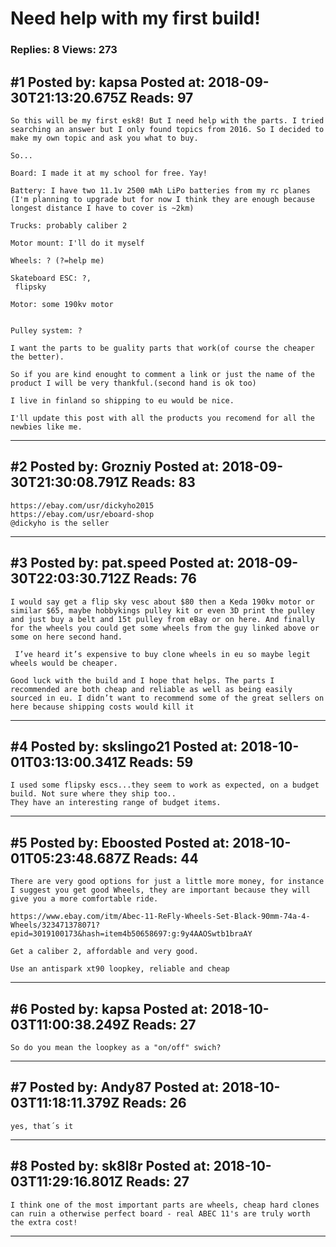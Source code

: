 # Need help with my first build!

### Replies: 8 Views: 273

## \#1 Posted by: kapsa Posted at: 2018-09-30T21:13:20.675Z Reads: 97

```
So this will be my first esk8! But I need help with the parts. I tried searching an answer but I only found topics from 2016. So I decided to make my own topic and ask you what to buy.

So...

Board: I made it at my school for free. Yay!

Battery: I have two 11.1v 2500 mAh LiPo batteries from my rc planes (I'm planning to upgrade but for now I think they are enough because longest distance I have to cover is ~2km)

Trucks: probably caliber 2

Motor mount: I'll do it myself

Wheels: ? (?=help me)

Skateboard ESC: ?,
 flipsky

Motor: some 190kv motor


Pulley system: ?

I want the parts to be guality parts that work(of course the cheaper the better).

So if you are kind enought to comment a link or just the name of the product I will be very thankful.(second hand is ok too)

I live in finland so shipping to eu would be nice.

I'll update this post with all the products you recomend for all the newbies like me.
```

---
## \#2 Posted by: Grozniy Posted at: 2018-09-30T21:30:08.791Z Reads: 83

```
https://ebay.com/usr/dickyho2015
https://ebay.com/usr/eboard-shop
@dickyho is the seller
```

---
## \#3 Posted by: pat.speed Posted at: 2018-09-30T22:03:30.712Z Reads: 76

```
I would say get a flip sky vesc about $80 then a Keda 190kv motor or similar $65, maybe hobbykings pulley kit or even 3D print the pulley and just buy a belt and 15t pulley from eBay or on here. And finally for the wheels you could get some wheels from the guy linked above or some on here second hand.

 I’ve heard it’s expensive to buy clone wheels in eu so maybe legit wheels would be cheaper.

Good luck with the build and I hope that helps. The parts I recommended are both cheap and reliable as well as being easily sourced in eu. I didn’t want to recommend some of the great sellers on here because shipping costs would kill it
```

---
## \#4 Posted by: skslingo21 Posted at: 2018-10-01T03:13:00.341Z Reads: 59

```
I used some flipsky escs...they seem to work as expected, on a budget build. Not sure where they ship too..
They have an interesting range of budget items.
```

---
## \#5 Posted by: Eboosted Posted at: 2018-10-01T05:23:48.687Z Reads: 44

```
There are very good options for just a little more money, for instance I suggest you get good Wheels, they are important because they will give you a more comfortable ride.

https://www.ebay.com/itm/Abec-11-ReFly-Wheels-Set-Black-90mm-74a-4-Wheels/323471378071?epid=3019100173&hash=item4b50658697:g:9y4AAOSwtb1braAY

Get a caliber 2, affordable and very good. 

Use an antispark xt90 loopkey, reliable and cheap
```

---
## \#6 Posted by: kapsa Posted at: 2018-10-03T11:00:38.249Z Reads: 27

```
So do you mean the loopkey as a "on/off" swich?
```

---
## \#7 Posted by: Andy87 Posted at: 2018-10-03T11:18:11.379Z Reads: 26

```
yes, that´s it
```

---
## \#8 Posted by: sk8l8r Posted at: 2018-10-03T11:29:16.801Z Reads: 27

```
I think one of the most important parts are wheels, cheap hard clones can ruin a otherwise perfect board - real ABEC 11's are truly worth the extra cost!
```

---
